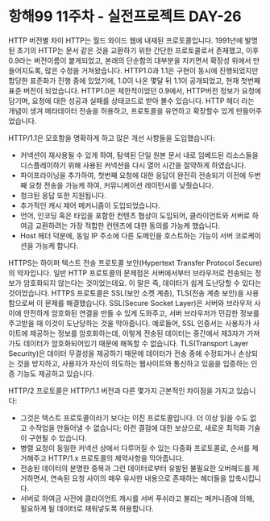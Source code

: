 # 항해99 11주차 - 실전프로젝트 DAY-26

HTTP 버전별 차이
HTTP는 월드 와이드 웹에 내재된 프로토콜입니다. 1991년에 발명된 초기의 HTTP는 문서 같은 것을 교환하기 위한 간단한 프로토콜로서 존재했고, 이후 0.9라는 버전이름이 붙게되었고, 본래의 단순함의 대부분을 지키면서 확장성 위에서 만들어지도록, 많은 수정을 거쳐왔습니다. HTTP1.0과 1.1은 구현이 동시에 진행되었지만 합당한 표준화가 진행 중에 있었기에, 1.0이 나온 몇달 뒤 1.1이 공개되었고, 현재 첫번째 표준 버전이 되었습니다. HTTP1.0은 제한적이었던 0.9에서, HTTP버전 정보가 요청에 담기며, 요청에 대한 성공과 실패를 상태코드로 받아 볼수 있습니다. HTTP 헤더 라는 개념이 생겨 메타데이터 전송을 허용하고, 프로토콜을 유연하고 확장할수 있게 만들어주었습니다.

HTTP/1.1은 모호함을 명확하게 하고 많은 개선 사항들을 도입했습니다:

- 커넥션이 재사용될 수 있게 하여, 탐색된 단일 원본 문서 내로 임베드된 리소스들을 디스플레이하기 위해 사용된 커넥션을 다시 열어 시간을 절약하게 하였습니다.
- 파이프라이닝을 추가하여, 첫번째 요청에 대한 응답이 완전히 전송되기 이전에 두번째 요청 전송을 가능케 하여, 커뮤니케이션 레이턴시를 낮췄습니다.
- 청크된 응답 또한 지원됩니다.
- 추가적인 캐시 제어 메커니즘이 도입되었습니다.
- 언어, 인코딩 혹은 타입을 포함한 컨텐츠 협상이 도입되어, 클라이언트와 서버로 하여금 교환하려는 가장 적합한 컨텐츠에 대한 동의를 가능케 했습니다.
- Host 헤더 덕분에, 동일 IP 주소에 다른 도메인을 호스트하는 기능이 서버 코로케이션을 가능케 합니다.

HTTPS는 하이퍼 텍스트 전송 프로토콜 보안(Hypertext Transfer Protocol Secure)의 약자입니다. 일반 HTTP 프로토콜의 문제점은 서버에서부터 브라우저로 전송되는 정보가 암호화되지 않는다는 것이었는데요. 이 말은 즉, 데이터가 쉽게 도난당할 수 있다는 것이었습니다. HTTPS 프로토콜은 SSL(보안 소켓 계층), TLS(전송 계층 보안)을 사용함으로써 이 문제를 해결했습니다. SSL(Secure Socket Layer)은 서버와 브라우저 사이에 안전하게 암호화된 연결을 만들 수 있게 도와주고, 서버 브라우저가 민감한 정보를 주고받을 때 이것이 도난당하는 것을 막아줍니다. 예로들어, SSL 인증서는 사용자가 사이트에 제공하는 정보를 암호화하는데, 이렇게 전송된 데이터는 중간에서 제3자가 가져가도 데이터가 암호화되어있기 때문에 해독할 수 없습니다. TLS(Transport Layer Security)은 데이터 무결성을 제공하기 때문에 데이터가 전송 중에 수정되거나 손상되는 것을 방지하고, 사용자가 자신이 의도하는 웹사이트와 통신하고 있음을 입증하는 인증 기능도 제공하고 있습니다.

HTTP/2 프로토콜은 HTTP/1.1 버전과 다른 몇가지 근본적인 차이점을 가지고 있습니다:

- 그것은 텍스트 프로토콜이라기 보다는 이진 프로토콜입니다. 더 이상 읽을 수도 없고 수작업을 만들어낼 수 없습니다; 이런 결점에 대한 보상으로, 새로운 최적화 기술이 구현될 수 있습니다.
- 병렬 요청이 동일한 커넥션 상에서 다루어질 수 있는 다중화 프로토콜로, 순서를 제거해주고 HTTP/1.x 프로토콜의 제약사항을 막아줍니다.
- 전송된 데이터의 분명한 중복과 그런 데이터로부터 유발된 불필요한 오버헤드를 제거하면서, 연속된 요청 사이의 매우 유사한 내용으로 존재하는 헤더들을 압축시킵니다.
- 서버로 하여금 사전에 클라이언트 캐시를 서버 푸쉬라고 불리는 메커니즘에 의해, 필요하게 될 데이터로 채워넣도록 허용합니다.
